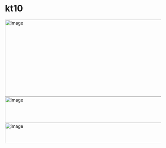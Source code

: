 # kt10
<img width="804" height="248" alt="image" src="https://github.com/user-attachments/assets/679f7f93-2772-4044-a9f6-3a56f9544ee8" />
<img width="922" height="84" alt="image" src="https://github.com/user-attachments/assets/d6c09c04-fe4f-4383-8029-976b1a79fed7" />
<img width="508" height="65" alt="image" src="https://github.com/user-attachments/assets/198f65bb-29cf-4a76-94f2-e214324f792f" />
